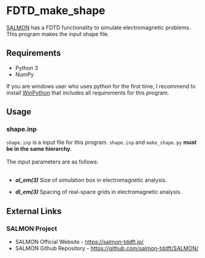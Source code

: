 # FDTD_make_shape

[SALMON](https://salmon-tddft.jp/) has a FDTD functionality to simulate electromagnetic problems. This program makes the input shape file.

## Requirements

 - Python 3
 - NumPy

If you are windows user who uses python for the first time, I recommend to install [WinPython](https://sourceforge.net/projects/winpython/) that includes all requirements for this program.

## Usage

### shape.inp

`shape.inp` is a input file for this program. `shape.inp` and `make_shape.py` **must be in the same hierarchy**.<br>
<br>
The input parameters are as follows:<br>
<br>

- ***al_em(3)***
 Size of simulation box in electromagnetic analysis.

- ***dl_em(3)***
 Spacing of real-space grids in electromagnetic analysis.
 
## External Links

### SALMON Project
  - SALMON Official Website - https://salmon-tddft.jp/
  - SALMON Github Repository - https://github.com/salmon-tddft/SALMON/
